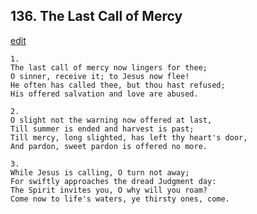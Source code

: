 
## 136.  The Last Call of Mercy
[edit](https://docs.google.com/document/d/1ID4YWfs5fgm7QMcD1oxrLlssSYEDZEyR/edit?mode=html)



    1.
    The last call of mercy now lingers for thee;
    O sinner, receive it; to Jesus now flee!
    He often has called thee, but thou hast refused;
    His offered salvation and love are abused.

    2.
    O slight not the warning now offered at last,
    Till summer is ended and harvest is past;
    Till mercy, long slighted, has left thy heart's door,
    And pardon, sweet pardon is offered no more.

    3.
    While Jesus is calling, O turn not away;
    For swiftly approaches the dread Judgment day:
    The Spirit invites you, O why will you roam?
    Come now to life's waters, ye thirsty ones, come.
